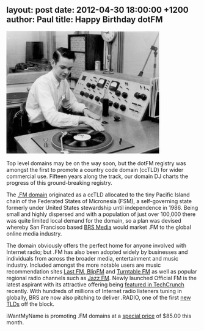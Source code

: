 layout: post
date: 2012-04-30 18:00:00 +1200
author: Paul
title: Happy Birthday dotFM
----

![radiodj.jpg](/media/2012-04-30-radiodj.jpg)

Top level domains may be on the way soon, but the dotFM registry was amongst the first to promote a country code domain (ccTLD) for wider commercial use. Fifteen years along the track, our domain DJ charts the progress of this ground-breaking registry.

The [.FM domain](https://iwantmyname.com/domains/fm-domain-name-registration-for-federated-states-of-micronesia) originated as a ccTLD allocated to the tiny Pacific Island chain of the Federated States of Micronesia (FSM), a self-governing state formerly under United States stewardship until independence in 1986. Being small and highly dispersed and with a population of just over 100,000 there was quite limited local demand for the domain, so a plan was devised whereby San Francisco based [BRS Media](http://www.brsmedia.fm/about_us.html) would market .FM to the global online media industry.

The domain obviously offers the perfect home for anyone involved with Internet radio; but .FM has also been adopted widely by businesses and individuals from across the broader media, entertainment and music industry. Included amongst the more notable users are music recommendation sites [Last FM](http://www.last.fm/),[ BlipFM](http://blip.fm/) and [Turntable FM](http://archived.link/http://turntable.fm/) as well as popular regional radio channels such as [Jazz FM](http://www.jazz.fm/). Newly launched Official FM is the latest aspirant with its attractive offering being [featured in TechCrunch](http://techcrunch.com/2012/04/23/official-fm-launches-its-new-music-promotion-platform/) recently. With hundreds of millions of Internet radio listeners tuning in globally, BRS are now also pitching to deliver .RADIO, one of the first [new TLDs](https://iwantmyname.com/blog/2011/06/new-top-level-domain-extensions-are-coming.html) off the block.

iWantMyName is promoting .FM domains at a [special price](https://iwantmyname.com/domains/fm-domain-name-registration-for-federated-states-of-micronesia) of $85.00 this month.
